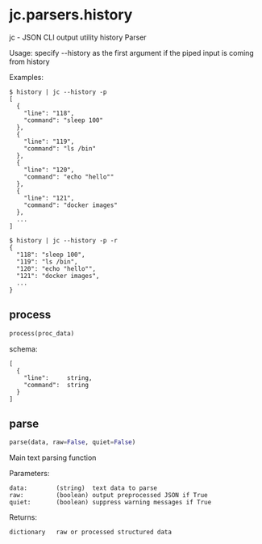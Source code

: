 # jc.parsers.history
jc - JSON CLI output utility history Parser

Usage:
    specify --history as the first argument if the piped input is coming from history

Examples:

    $ history | jc --history -p
    [
      {
        "line": "118",
        "command": "sleep 100"
      },
      {
        "line": "119",
        "command": "ls /bin"
      },
      {
        "line": "120",
        "command": "echo "hello""
      },
      {
        "line": "121",
        "command": "docker images"
      },
      ...
    ]

    $ history | jc --history -p -r
    {
      "118": "sleep 100",
      "119": "ls /bin",
      "120": "echo "hello"",
      "121": "docker images",
      ...
    }

## process
```python
process(proc_data)
```

schema:

    [
      {
        "line":     string,
        "command":  string
      }
    ]

## parse
```python
parse(data, raw=False, quiet=False)
```

Main text parsing function

Parameters:

    data:        (string)  text data to parse
    raw:         (boolean) output preprocessed JSON if True
    quiet:       (boolean) suppress warning messages if True

Returns:

    dictionary   raw or processed structured data

